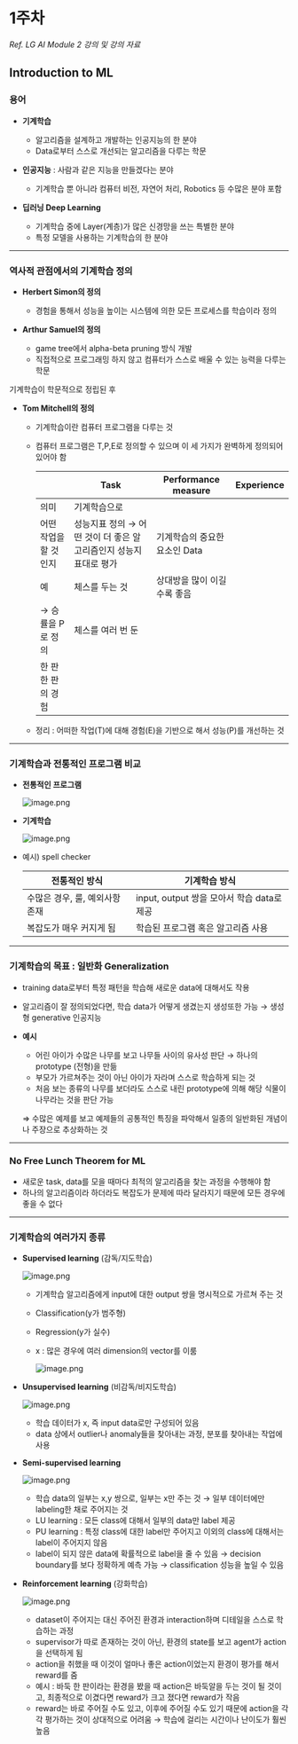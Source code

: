 # 1주차

*Ref. LG AI Module 2 강의 및 강의 자료*

## **Introduction to ML**

### 용어

- **기계학습**
    - 알고리즘을 설계하고 개발하는 인공지능의 한 분야
    - Data로부터 스스로 개선되는 알고리즘을 다루는 학문
    
- **인공지능** : 사람과 같은 지능을 만들겠다는 분야
    - 기계학습 뿐 아니라 컴퓨터 비전, 자연어 처리, Robotics 등 수많은 분야 포함
    
- **딥러닝 Deep Learning**
    - 기계학습 중에 Layer(계층)가 많은 신경망을 쓰는 특별한 분야
    - 특정 모델을 사용하는 기계학습의 한 분야

---

### 역사적 관점에서의 기계학습 정의

- **Herbert Simon의 정의**
    - 경험을 통해서 성능을 높이는 시스템에 의한 모든 프로세스를 학습이라 정의
    
- **Arthur Samuel의 정의**
    - game tree에서 alpha-beta pruning 방식 개발
    - 직접적으로 프로그래밍 하지 않고 컴퓨터가 스스로 배울 수 있는 능력을 다루는 학문

기계학습이 학문적으로 정립된 후 

- **Tom Mitchell의 정의**
    - 기계학습이란 컴퓨터 프로그램을 다루는 것
    - 컴퓨터 프로그램은 T,P,E로 정의할 수 있으며 이 세 가지가 완벽하게 정의되어 있어야 함
        
        
        |  | Task | Performance measure | Experience |
        | --- | --- | --- | --- |
        | 의미 | 기계학습으로 
        어떤 작업을 할 것인지 | 성능지표 정의 → 어떤 것이 더 좋은 알고리즘인지 성능지표대로 평가 | 기계학습의 중요한 요소인 Data |
        | 예 |  체스를 두는 것 | 상대방을 많이 이길수록 좋음 
        → 승률을 P로 정의 | 체스를 여러 번 둔 
        한 판 한 판의 경험 |
    - 정리 : 어떠한 작업(T)에 대해 경험(E)을 기반으로 해서 성능(P)를 개선하는 것
    

---

### 기계학습과 전통적인 프로그램 비교

- **전통적인 프로그램**
    
    ![image.png](image.png)
    
- **기계학습**
    
    ![image.png](image%201.png)
    

- 예시) spell checker
    
    
    | 전통적인 방식 | 기계학습 방식 |
    | --- | --- |
    | 수많은 경우, 룰, 예외사항 존재 | input, output 쌍을 모아서 학습 data로 제공 |
    | 복잡도가 매우 커지게 됨 | 학습된 프로그램 혹은 알고리즘 사용 |

---

### 기계학습의 목표 : 일반화 Generalization

- training data로부터 특정 패턴을 학습해 새로운 data에 대해서도 작용
- 알고리즘이 잘 정의되었다면, 학습 data가 어떻게 생겼는지 생성또한 가능 → 생성형 generative 인공지능
- **예시**
    - 어린 아이가 수많은 나무를 보고 나무들 사이의 유사성 판단 → 하나의 prototype (전형)을 만듦
    - 부모가 가르쳐주는 것이 아닌 아이가 자라며 스스로 학습하게 되는 것
    - 처음 보는 종류의 나무를 보더라도 스스로 내린 prototype에 의해 해당 식물이 나무라는 것을 판단 가능
    
    ⇒ 수많은 예제를 보고 예제들의 공통적인 특징을 파악해서 일종의 일반화된 개념이나 주장으로 추상화하는 것
    

---

### No Free Lunch Theorem for ML

- 새로운 task, data를 모을 때마다 최적의 알고리즘을 찾는 과정을 수행해야 함
- 하나의 알고리즘이라 하더라도 복잡도가 문제에 따라 달라지기 때문에 모든 경우에 좋을 수 없다
    
    

---

### 기계학습의 여러가지 종류

- **Supervised learning** (감독/지도학습)
    
    ![image.png](image%202.png)
    
    - 기계학습 알고리즘에게 input에 대한 output 쌍을 명시적으로 가르쳐 주는 것
    - Classification(y가 범주형)
    - Regression(y가 실수)
    - x : 많은 경우에 여러 dimension의 vector를 이룸
        
        ![image.png](image%203.png)
        

- **Unsupervised learning** (비감독/비지도학습)
    
    ![image.png](image%204.png)
    
    - 학습 데이터가 x, 즉 input data로만 구성되어 있음
    - data 상에서 outlier나 anomaly들을 찾아내는 과정, 분포를 찾아내는 작업에 사용

- **Semi-supervised learning**
    
    ![image.png](image%205.png)
    
    - 학습 data의 일부는 x,y 쌍으로, 일부는 x만 주는 것 → 일부 데이터에만 labeling한 채로 주어지는 것
    - LU learning : 모든 class에 대해서 일부의 data만 label 제공
    - PU learning : 특정 class에 대한 label만 주어지고 이외의 class에 대해서는 label이 주어지지 않음
    - label이 되지 않은 data에 확률적으로 label을 줄 수 있음 → decision boundary를 보다 정확하게 예측 가능 → classification 성능을 높일 수 있음

- **Reinforcement learning** (강화학습)
    
    ![image.png](image%206.png)
    
    - dataset이 주어지는 대신 주어진 환경과 interaction하며 디테일을 스스로 학습하는 과정
    - supervisor가 따로 존재하는 것이 아닌, 환경의 state를 보고 agent가 action을 선택하게 됨
    - action을 취했을 때 이것이 얼마나 좋은 action이었는지 환경이 평가를 해서 reward를 줌
    - 예시 : 바둑 한 판이라는 환경을 봤을 때 action은 바둑알을 두는 것이 될 것이고, 최종적으로 이겼다면 reward가 크고 졌다면 reward가 작음
    - reward는 바로 주어질 수도 있고, 이후에 주어질 수도 있기 때문에 action을 각각 평가하는 것이 상대적으로 어려움 → 학습에 걸리는 시간이나 난이도가 훨씬 높음